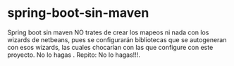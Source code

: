 # spring-boot-sin-maven
Spring boot sin maven
NO trates de crear los mapeos ni nada con los wizards de netbeans, pues se configurarán bibliotecas que se autogeneran con esos wizards, las cuales chocarían con las que configure con este proyecto. No lo hagas . Repito: No lo hagas!!!.
